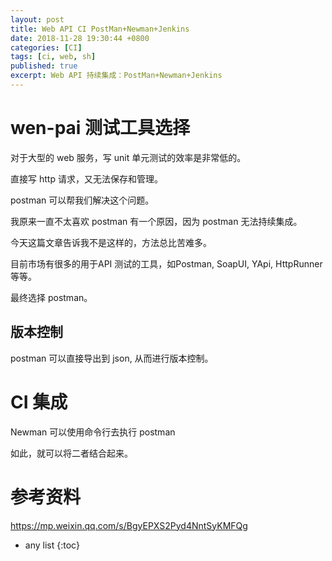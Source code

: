 ```yaml
---
layout: post
title: Web API CI PostMan+Newman+Jenkins
date: 2018-11-28 19:30:44 +0800
categories: [CI]
tags: [ci, web, sh]
published: true
excerpt: Web API 持续集成：PostMan+Newman+Jenkins
---
```


# wen-pai 测试工具选择

对于大型的 web 服务，写 unit 单元测试的效率是非常低的。

直接写 http 请求，又无法保存和管理。

postman 可以帮我们解决这个问题。

我原来一直不太喜欢 postman 有一个原因，因为 postman 无法持续集成。

今天这篇文章告诉我不是这样的，方法总比苦难多。

目前市场有很多的用于API 测试的工具，如Postman, SoapUI, YApi, HttpRunner等等。

最终选择 postman。

## 版本控制

postman 可以直接导出到 json, 从而进行版本控制。

# CI 集成

Newman 可以使用命令行去执行 postman 

如此，就可以将二者结合起来。

# 参考资料

https://mp.weixin.qq.com/s/BgyEPXS2Pyd4NntSyKMFQg

* any list
{:toc}